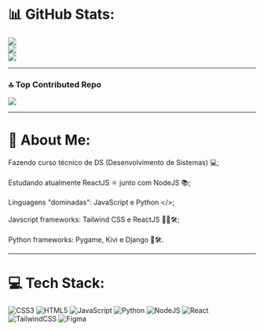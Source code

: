 # 📊 GitHub Stats:
![](https://github-readme-stats.vercel.app/api?username=Sr-Alex&theme=slateorange&hide_border=true&include_all_commits=true&count_private=false)<br/>
![](https://github-readme-streak-stats.herokuapp.com/?user=Sr-Alex&theme=slateorange&hide_border=true)<br/>
![](https://github-readme-stats.vercel.app/api/top-langs/?username=Sr-Alex&theme=slateorange&hide_border=true&include_all_commits=true&count_private=false&layout=compact)

---

### 🔝 Top Contributed Repo
![](https://github-contributor-stats.vercel.app/api?username=Sr-Alex&limit=5&theme=gruvbox&combine_all_yearly_contributions=true)

---

# 💫 About Me:
Fazendo curso técnico de DS (Desenvolvimento de Sistemas) 💻;<br> <br>Estudando atualmente ReactJS ⚛️ junto com NodeJS 📚; <br><br>Linguagens "dominadas": JavaScript e Python </>;<br><br>Javscript frameworks: Tailwind CSS e ReactJS 👩‍💻🛠;<br><br>Python frameworks: Pygame, Kivi e Django 🐍🛠.

---

# 💻 Tech Stack:
![CSS3](https://img.shields.io/badge/css3-%231572B6.svg?style=for-the-badge&logo=css3&logoColor=white) ![HTML5](https://img.shields.io/badge/html5-%23E34F26.svg?style=for-the-badge&logo=html5&logoColor=white) ![JavaScript](https://img.shields.io/badge/javascript-%23323330.svg?style=for-the-badge&logo=javascript&logoColor=%23F7DF1E) ![Python](https://img.shields.io/badge/python-3670A0?style=for-the-badge&logo=python&logoColor=ffdd54) ![NodeJS](https://img.shields.io/badge/node.js-6DA55F?style=for-the-badge&logo=node.js&logoColor=white) ![React](https://img.shields.io/badge/react-%2320232a.svg?style=for-the-badge&logo=react&logoColor=%2361DAFB) ![TailwindCSS](https://img.shields.io/badge/tailwindcss-%2338B2AC.svg?style=for-the-badge&logo=tailwind-css&logoColor=white) ![Figma](https://img.shields.io/badge/figma-%23F24E1E.svg?style=for-the-badge&logo=figma&logoColor=white)

<!-- Proudly created with GPRM ( https://gprm.itsvg.in ) -->
